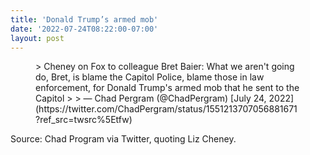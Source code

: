 ```yaml
---
title: 'Donald Trump’s armed mob'
date: '2022-07-24T08:22:00-07:00'
layout: post
---
```


<figure class="wp-block-embed is-type-rich is-provider-twitter wp-block-embed-twitter"><div class="wp-block-embed__wrapper">> Cheney on Fox to colleague Bret Baier: What we aren't going do, Bret, is blame the Capitol Police, blame those in law enforcement, for Donald Trump's armed mob that he sent to the Capitol
> 
> — Chad Pergram (@ChadPergram) [July 24, 2022](https://twitter.com/ChadPergram/status/1551213707056881671?ref_src=twsrc%5Etfw)

<script async="" charset="utf-8" src="https://platform.twitter.com/widgets.js"></script></div></figure>Source: Chad Program via Twitter, quoting Liz Cheney.